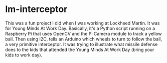 # lm-interceptor
This was a fun project I did when I was working at Lockheed Martin. It was for Young Minds At Work Day. Basically, it's a Python script running on a Raspberry Pi that uses OpenCV and the Pi Camera module to track a yellow ball. Then using I2C, tells an Arduino which wheels to turn to follow the ball, a very primitive interceptor. It was trying to illustrate what missile defense does to the kids that attended the Young Minds At Work Day (bring your kids to work day).
